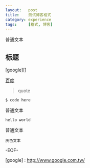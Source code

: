 ```yaml
---
layout:   post
title:    测试博客格式
category: experience
tags:     [格式, 博客]
---
```


普通文本

## 标题 ##

[google][]

[百度](http://www.baidu.com)

> quote

    $ code here

普通文本

    hello world
	
普通文本

`灰色文本`

-EOF-

[google] : http://www.google.com.tw/